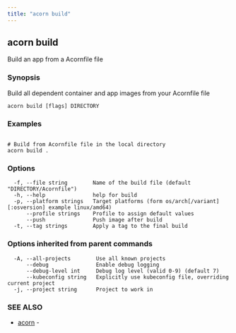 ```yaml
---
title: "acorn build"
---
```

## acorn build

Build an app from a Acornfile file

### Synopsis

Build all dependent container and app images from your Acornfile file

```
acorn build [flags] DIRECTORY
```

### Examples

```

# Build from Acornfile file in the local directory
acorn build .
```

### Options

```
  -f, --file string        Name of the build file (default "DIRECTORY/Acornfile")
  -h, --help               help for build
  -p, --platform strings   Target platforms (form os/arch[/variant][:osversion] example linux/amd64)
      --profile strings    Profile to assign default values
      --push               Push image after build
  -t, --tag strings        Apply a tag to the final build
```

### Options inherited from parent commands

```
  -A, --all-projects        Use all known projects
      --debug               Enable debug logging
      --debug-level int     Debug log level (valid 0-9) (default 7)
      --kubeconfig string   Explicitly use kubeconfig file, overriding current project
  -j, --project string      Project to work in
```

### SEE ALSO

* [acorn](acorn.md)	 - 

